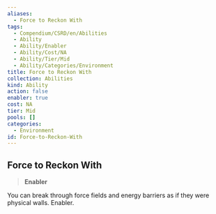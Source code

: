 ```yaml
---
aliases:
  - Force to Reckon With
tags:
  - Compendium/CSRD/en/Abilities
  - Ability
  - Ability/Enabler
  - Ability/Cost/NA
  - Ability/Tier/Mid
  - Ability/Categories/Environment
title: Force to Reckon With
collection: Abilities
kind: Ability
action: false
enabler: true
cost: NA
tier: Mid
pools: []
categories:
  - Environment
id: Force-to-Reckon-With
---
```

## Force to Reckon With    
>**Enabler**  
    
You can break through force fields and energy barriers as if they were physical walls. Enabler.
